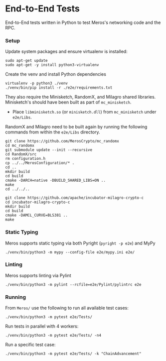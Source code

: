 # End-to-End Tests

End-to-End tests written in Python to test Meros's networking code and the RPC.

### Setup

Update system packages and ensure virtualenv is installed:

```
sudo apt-get update
sudo apt-get -y install python3-virtualenv
```

Create the venv and install Python dependencies

```
virtualenv -p python3 ./venv
./venv/bin/pip install -r ./e2e/requirements.txt
```

They also require the Minisketch, RandomX, and Milagro shared libraries. Minisketch's should have been built as part of `mc_minisketch`.

- Place `libminisketch.so` (or `minisketch.dll`) from `mc_minisketch` under `e2e/Libs`.

RandomX and Milagro need to be built again by running the following commands from within the `e2e/Libs` directory.

```
git clone https://github.com/MerosCrypto/mc_randomx
cd mc_randomx
git submodule update --init --recursive
cd RandomX/src
rm configuration.h
cp ../../MerosConfiguration/* .
cd ..
mkdir build
cd build
cmake -DARCH=native -DBUILD_SHARED_LIBS=ON ..
make
cd ../../..

git clone https://github.com/apache/incubator-milagro-crypto-c
cd incubator-milagro-crypto-c
mkdir build
cd build
cmake -DAMCL_CURVE=BLS381 ..
make
```

### Static Typing

Meros supports static typing via both Pyright (`pyright -p e2e`) and MyPy

`./venv/bin/python3 -m mypy --config-file e2e/mypy.ini e2e/`

### Linting

Meros supports linting via Pylint

`./venv/bin/python3 -m pylint --rcfile=e2e/Pylint/pylintrc e2e`

### Running

From `Meros/` use the following to run all available test cases:

`./venv/bin/python3 -m pytest e2e/Tests/`

Run tests in parallel with 4 workers:

`./venv/bin/python3 -m pytest e2e/Tests/ -n4`

Run a specific test case:

`./venv/bin/python3 -m pytest e2e/Tests/ -k "ChainAdvancement"`

